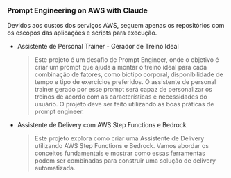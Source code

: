 ### Prompt Engineering on AWS with Claude

Devidos aos custos dos serviços AWS, seguem apenas os repositórios com os escopos das aplicações e scripts para execução.

- Assistente de Personal Trainer - Gerador de Treino Ideal
  > Este projeto é um desafio de Prompt Engineer, onde o objetivo é criar um prompt que ajuda a montar o treino ideal para cada combinação de fatores, como biotipo corporal, disponibilidade de tempo e tipo de exercícios preferidos. O assistente de personal trainer gerado por esse prompt será capaz de personalizar os treinos de acordo com as características e necessidades do usuário. O projeto deve ser feito utilizando as boas práticas de prompt engineer.

- Assistente de Delivery com AWS Step Functions e Bedrock
  > Este projeto explora como criar uma Assistente de Delivery utilizando AWS Step Functions e Bedrock. Vamos abordar os conceitos fundamentais e mostrar como essas ferramentas podem ser combinadas para construir uma solução de delivery automatizada.
